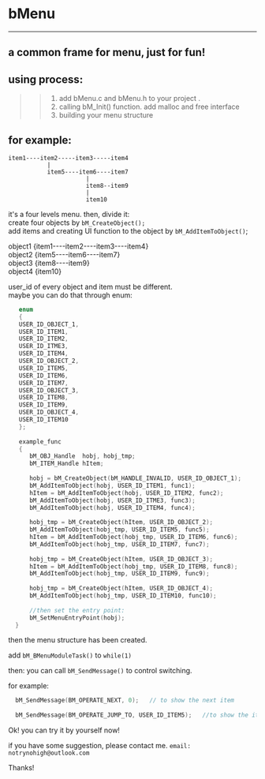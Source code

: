 # bMenu
---------
a common frame for  menu, just for fun!
--------
using process:
--------
>>1. add bMenu.c and bMenu.h to your project .<br>
>>2. calling bM_Init() function. add malloc and free interface<br>
>>3. building your menu structure<br>

for example:<br>
----------


    item1----item2-----item3-----item4
               |
               item5----item6----item7
                          |
                          item8--item9
                          |
                          item10
  it's a four levels menu. then, divide it:<br>
  create four objects by `bM_CreateObject();`<br>
  add items and creating UI function to the object by `bM_AddItemToObject()`;<br>
  
  object1 {item1----item2----item3----item4}<br>
  object2 {item5----item6----item7}<br>
  object3 {item8----item9}<br>
  object4 {item10}<br>
  
 
 user_id of every object and item must be different.<br>
 maybe you can do that through enum:<br>
```C
   enum
   {
   USER_ID_OBJECT_1,
   USER_ID_ITEM1,
   USER_ID_ITEM2,
   USER_ID_ITME3,
   USER_ID_ITEM4,
   USER_ID_OBJECT_2,
   USER_ID_ITEM5,
   USER_ID_ITEM6,
   USER_ID_ITEM7,
   USER_ID_OBJECT_3,
   USER_ID_ITEM8,
   USER_ID_ITEM9,
   USER_ID_OBJECT_4,
   USER_ID_ITEM10
   };
   
   example_func
   {
      bM_OBJ_Handle  hobj, hobj_tmp;
      bM_ITEM_Handle hItem;
      
      hobj = bM_CreateObject(bM_HANDLE_INVALID, USER_ID_OBJECT_1);
      bM_AddItemToObject(hobj, USER_ID_ITEM1, func1);
      hItem = bM_AddItemToObject(hobj, USER_ID_ITEM2, func2);
      bM_AddItemToObject(hobj, USER_ID_ITME3, func3);
      bM_AddItemToObject(hobj, USER_ID_ITEM4, func4);
      
      hobj_tmp = bM_CreateObject(hItem, USER_ID_OBJECT_2);
      bM_AddItemToObject(hobj_tmp, USER_ID_ITEM5, func5);
      hItem = bM_AddItemToObject(hobj_tmp, USER_ID_ITEM6, func6);
      bM_AddItemToObject(hobj_tmp, USER_ID_ITEM7, func7);  
  
      hobj_tmp = bM_CreateObject(hItem, USER_ID_OBJECT_3);
      hItem = bM_AddItemToObject(hobj_tmp, USER_ID_ITEM8, func8);
      bM_AddItemToObject(hobj_tmp, USER_ID_ITEM9, func9);
 
      hobj_tmp = bM_CreateObject(hItem, USER_ID_OBJECT_4);
      bM_AddItemToObject(hobj_tmp, USER_ID_ITEM10, func10); 
      
      //then set the entry point:
      bM_SetMenuEntryPoint(hobj);      
  }
 ``` 
  then the menu structure has been created.
  
  add `bM_BMenuModuleTask()`  to `while(1)`
  
  then:
  you can call `bM_SendMessage()` to control switching.
  
  for example:
```c  
  bM_SendMessage(BM_OPERATE_NEXT, 0);   // to show the next item 
  
  bM_SendMessage(BM_OPERATE_JUMP_TO, USER_ID_ITEM5);   //to show the item5
```  
  
  
  Ok! you can try it by yourself now!
  
  if you have some suggestion, please contact me.
  `email: notrynohigh@outlook.com`
  
  
  Thanks! 








